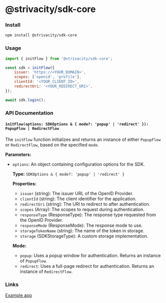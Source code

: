 # @strivacity/sdk-core

### Install

```bash
npm install @strivacity/sdk-core
```

### Usage

```js
import { initFlow } from '@strivacity/sdk-core';

const sdk = initFlow({
	issuer: 'https://<YOUR_DOMAIN>',
	scopes: ['openid', 'profile'],
	clientId: '<YOUR_CLIENT_ID>',
	redirectUri: '<YOUR_REDIRECT_URI>',
});

await sdk.login();
```

### API Documentation

#### `initFlow(options: SDKOptions & { mode?: 'popup' | 'redirect' }): PopupFlow | RedirectFlow`

The `initFlow` function initializes and returns an instance of either `PopupFlow` or `RedirectFlow`, based on the specified `mode`.

**Parameters:**

- `options`: An object containing configuration options for the SDK.

  **Type:** `SDKOptions & { mode?: 'popup' | 'redirect' }`

  **Properties:**

  - `issuer` (string): The issuer URL of the OpenID Provider.
  - `clientId` (string): The client identifier for the application.
  - `redirectUri` (string): The URI to redirect to after authentication.
  - `scopes` (Array<string>): The scopes to request during authentication.
  - `responseType` (ResponseType): The response type requested from the OpenID Provider.
  - `responseMode` (ResponseMode): The response mode to use.
  - `storageTokenName` (string): The name of the token in storage.
  - `storage` (SDKStorageType): A custom storage implementation.

  **Mode:**

  - `popup`: Uses a popup window for authentication. Returns an instance of `PopupFlow`.
  - `redirect`: Uses a full-page redirect for authentication. Returns an instance of `RedirectFlow`.

### Links

[Example app](https://github.com/Strivacity/sdk-js/tree/main/apps/web-component)
